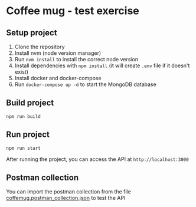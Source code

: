 # Coffee mug - test exercise

## Setup project

1. Clone the repository
2. Install nvm (node version manager) 
3. Run `nvm install` to install the correct node version
4. Install dependencies with `npm install` (it will create `.env` file if it doesn't exist)
5. Install docker and docker-compose
6. Run `docker-compose up -d` to start the MongoDB database

## Build project

```shell
npm run build
```

## Run project

```shell
npm run start
```

After running the project, you can access the API at `http://localhost:3000`

## Postman collection

You can import the postman collection from the file [coffemug.postman_collection.json](docs/coffemug.postman_collection.json) to test the API
